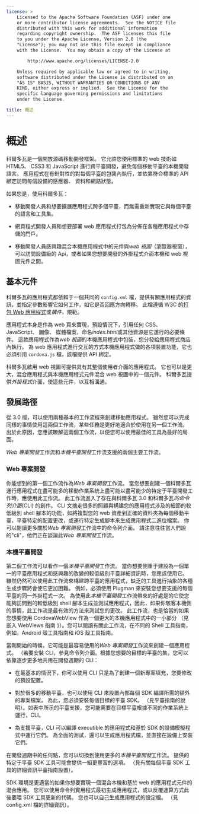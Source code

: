 ```yaml
---
license: >
    Licensed to the Apache Software Foundation (ASF) under one
    or more contributor license agreements.  See the NOTICE file
    distributed with this work for additional information
    regarding copyright ownership.  The ASF licenses this file
    to you under the Apache License, Version 2.0 (the
    "License"); you may not use this file except in compliance
    with the License.  You may obtain a copy of the License at

        http://www.apache.org/licenses/LICENSE-2.0

    Unless required by applicable law or agreed to in writing,
    software distributed under the License is distributed on an
    "AS IS" BASIS, WITHOUT WARRANTIES OR CONDITIONS OF ANY
    KIND, either express or implied.  See the License for the
    specific language governing permissions and limitations
    under the License.

title: 概述
---
```


# 概述

科爾多瓦是一個開放源碼移動開發框架。 它允許您使用標準的 web 技術如 HTML5、 CSS3 和 JavaScript 進行跨平臺開發，避免每個移動平臺的本機開發語言。 應用程式在有針對性的對每個平臺的包裝內執行，並依靠符合標準的 API 綁定訪問每個設備的感應器、 資料和網路狀態。

如果您是，使用科爾多瓦：

*   移動開發人員和想要擴展應用程式跨多個平臺，而無需重新實現它與每個平臺的語言和工具集。

*   網頁程式開發人員和想要部署 web 應用程式打包為分佈在各種應用程式中存儲的門戶。

*   移動開發人員感興趣混合本機應用程式中的元件與*web 視圖*（瀏覽器視窗），可以訪問設備級的 Api，或者如果您想要開發的外掛程式介面本機和 web 視圖元件之間。

## 基本元件

科爾多瓦的應用程式都依賴于一個共同的 `config.xml` 檔，提供有關應用程式的資訊，並指定參數影響它如何工作，如它是否回應方向轉移。 此檔遵循 W3C 的[打包 Web 應用程式][1]或*構件*，規範。

 [1]: http://www.w3.org/TR/widgets/

應用程式本身是作為 web 頁來實現，預設情況下，引用任何 CSS、 JavaScript、 圖像、 媒體檔案，命名*index.html*或其他資源是它運行的必要條件。 這款應用程式作為*web 視圖*的本機應用程式中包裝，您分發給應用程式商店內執行。 為 web 應用程式進行交互的方式本機應用程式做的各項裝置功能，它也必須引用 `cordova.js` 檔，該檔提供 API 綁定。

科爾多瓦啟用 web 視圖可提供具有其整個使用者介面的應用程式。 它也可以是更大，混合應用程式與本機應用程式元件混合 web 視圖中的一個元件。 科爾多瓦提供*外掛程式*介面，使這些元件，以互相溝通。

## 發展路徑

從 3.0 版，可以使用兩種基本的工作流程來創建移動應用程式。 雖然您可以完成同樣的事情使用這兩個工作流，某些任務是更好地適合於使用在另一個工作流。 出於此原因，您應該瞭解這兩個工作流，以便您可以使用最佳的工具為最好的局面。

*Web 專案開發*工作流和*本機平臺開發*工作流支援的兩個主要工作流。

### Web 專案開發

你能想到的第一個工作流作為*Web 專案開發*工作流。 當您想要創建一個科爾多瓦運行應用程式在盡可能多的移動作業系統上盡可能以盡可能少的特定于平臺開發工作時，應使用此工作流。 此工作流進入了存在與科爾多瓦 3.0 和科爾多瓦*的命令列介面*(CLI) 的創作。 CLI 文摘走很多的照顧與構建您的應用程式涉及的細節的較低級別 shell 腳本的功能，如將複製您的 web 資產到正確的資料夾為每個移動平臺，平臺特定的配置更改，或運行特定生成腳本來生成應用程式二進位檔案。 你可以閱讀更多關於*Web 專案開發*工作流中的命令列介面。 請注意往往當人們說的"cli"，他們正在談論此*Web 專案開發*工作流。

### 本機平臺開發

第二個工作流可以看作一個*本機平臺開發*工作流。 當你想要側重于建設為一個單一的平臺應用程式和感興趣的改變的較低級別平臺詳細資訊時，您應該使用它。 雖然仍然可以使用此工作流來構建跨平臺的應用程式，缺乏的工具進行抽象的各種生成步驟將會使它更加困難。 例如，必須使用 Plugman 來安裝您想要支援的每個平臺的同一外掛程式一次。 為使用此*本機平臺開發*工作流帶來的好處是的它使您能夠訪問到的較低級別 shell 腳本生成並測試應用程式，因此，如果你駭客本機側的事情，此工作流是最有效的方法來測試您的更改。 此工作流，也是恰當的如果您想要使用 CordovaWebView 作為一個更大的本機應用程式中的一小部分 （見嵌入 WebViews 指南 》）。您可以閱讀有關此工作流，在不同的 Shell 工具指南，例如，Android 殼工具指南和 iOS 殼工具指南。

當剛開始的時候，它可能是最容易使用的*Web 專案開發*工作流來創建一個應用程式。 （若要安裝 CLI，參見命令列介面。根據您想要的目標的平臺的集，您可以依靠逐步更多地共用在開發週期的 CLI：

*   在最基本的情況下，你可以使用 CLI 只是為了創建一個新專案填充，您要修改的預設配置。

*   對於很多的移動平臺，也可以使用 CLI 來設置內部每個 SDK 編譯所需的額外的專案檔案。 為此，您必須安裝每個目標的平臺 SDK。 （見平臺指南的說明）。如表中所示的平臺支援，您可能需要在目標平臺根據不同的作業系統上運行，CLI。

*   為支援平臺，CLI 可以編譯 executible 的應用程式和基於 SDK 的設備模擬程式中運行它們。 為全面的測試，還可以生成應用程式檔，並直接在設備上安裝它們。

在開發週期中的任何點，您可以切換到使用更多的*本機平臺開發*工作流。 提供的特定于平臺 SDK 工具可能會提供一組更豐富的選項。 （見有關每個平臺 SDK 工具的詳細資訊平臺指南設置）。

SDK 環境是更適當的如果你想要實現一個混合本機和基於 web 的應用程式元件的混合應用。 您可以使用命令列實用程式最初生成應用程式，或以反覆運算方式此後要喂 SDK 工具更新的代碼。 您也可以自己生成應用程式的設定檔。 （見 config.xml 檔的詳細資訊）。
